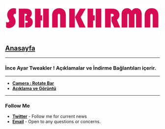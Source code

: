 ![download](https://github.com/sbhnkhrmn/sbhnkhrmn.github.io/raw/master/ikonlar/ReadMe2_Sbhnkhrmn.png)

## [**Anasayfa**](https://github.com/sbhnkhrmn/sbhnkhrmn.github.io) 
________________________
### İnce Ayar Tweakler ! Açıklamalar ve İndirme Bağlantıları içerir.
________________________

* [**Camera : Rotate Bar**](https://github.com/sbhnkhrmn/sbhnkhrmn.github.io/raw/master/debs/com.sbhnkhrmn.camera.rotate.bar_0.0.1_iphoneos-arm.deb)
* [**Açıklama ve Görüntü**](https://sbhnkhrmn.github.io/depictions/com.sbhnkhrmn.camera.rotate.bar/index.html)
________________________



























































































### Follow Me
* [**Twitter**](https://twitter.com/sbhnkhrmn) - Follow me for current news
* [**Email**](mailto:khrmn.sbhn@gmail.com) - Open to any questions or concerns.